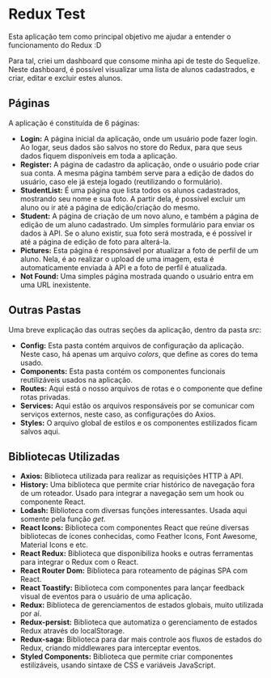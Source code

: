# Redux Test

Esta aplicação tem como principal objetivo me ajudar a entender o funcionamento do Redux :D

Para tal, criei um dashboard que consome minha api de teste do Sequelize. Neste dashboard, é possível visualizar uma lista de alunos cadastrados, e criar, editar e excluir estes alunos.

## Páginas

A aplicação é constituída de 6 páginas:

- **Login:** A página inicial da aplicação, onde um usuário pode fazer login. Ao logar, seus dados são salvos no store do Redux, para que seus dados fiquem disponíveis em toda a aplicação.
- **Register:** A página de cadastro da aplicação, onde o usuário pode criar sua conta. A mesma página também serve para a edição de dados do usuário, caso ele já esteja logado (reutilizando o formulário).
- **StudentList:** É uma página que lista todos os alunos cadastrados, mostrando seu nome e sua foto. A partir dela, é possível excluir um aluno ou ir até a página de edição/criação do mesmo.
- **Student:** A página de criação de um novo aluno, e também a página de edição de um aluno cadastrado. Um simples formulário para enviar os dados à API. Se o aluno existir, sua foto será mostrada, e é possível ir até a página de edição de foto para alterá-la.
- **Pictures:** Esta página é responsável por atualizar a foto de perfil de um aluno. Nela, é ao realizar o upload de uma imagem, esta é automaticamente enviada à API e a foto de perfil é atualizada.
- **Not Found:** Uma simples página mostrada quando o usuário entra em uma URL inexistente.

## Outras Pastas

Uma breve explicação das outras seções da aplicação, dentro da pasta _src_:

- **Config:** Esta pasta contém arquivos de configuração da aplicação. Neste caso, há apenas um arquivo _colors_, que define as cores do tema usado.
- **Components:** Esta pasta contém os componentes funcionais reutilizáveis usados na aplicação.
- **Routes:** Aqui está o nosso arquivos de rotas e o componente que define rotas privadas.
- **Services:** Aqui estão os arquivos responsáveis por se comunicar com serviços externos, neste caso, as configurações do Axios.
- **Styles:** O arquivo global de estilos e os componentes estilizados ficam salvos aqui.

## Bibliotecas Utilizadas

- **Axios:** Biblioteca utilizada para realizar as requisições HTTP à API.
- **History:** Uma biblioteca que permite criar histórico de navegação fora de um roteador. Usado para integrar a navegação sem um hook ou componente React.
- **Lodash:** Biblioteca com diversas funções interessantes. Usada aqui somente pela função _get_.
- **React Icons:** Biblioteca com componentes React que reúne diversas bibliotecas de ícones conhecidas, como Feather Icons, Font Awesome, Material Icons e etc.
- **React Redux:** Biblioteca que disponibiliza hooks e outras ferramentas para integrar o Redux com o React.
- **React Router Dom:** Biblioteca para roteamento de páginas SPA com React.
- **React Toastify:** Biblioteca com componentes para lançar feedback visual de eventos para o usuário de uma aplicação.
- **Redux:** Biblioteca de gerenciamentos de estados globais, muito utilizada por aí.
- **Redux-persist:** Biblioteca que automatiza o gerenciamento de estados Redux através do localStorage.
- **Redux-saga:** Biblioteca para dar mais controle aos fluxos de estados do Redux, criando middlewares para interceptar eventos.
- **Styled Components:** Biblioteca que permite criar componentes estilizáveis, usando sintaxe de CSS e variáveis JavaScript.
